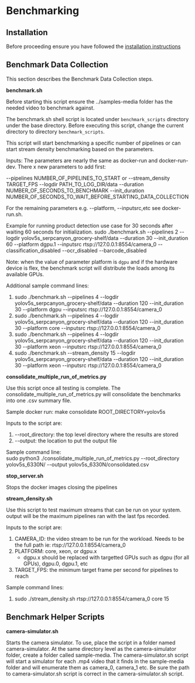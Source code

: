 # Benchmarking

## Installation
Before proceeding ensure you have followed the [installation instructions](./pipelinesetup.md)

## Benchmark Data Collection
This section describes the Benchmark Data Collection steps.

**benchmark.sh**

Before starting this script ensure the ../samples-media folder has the needed video to benchmark against. 

The benchmark.sh shell script is located under `benchmark_scripts` directory under the base directory.  Before executing this script,
change the current directory to directory `benchmark_scripts`.

This script will start benchmarking a specific number of pipelines or can start stream density benchmarking based on the parameters. 

Inputs: The parameters are nearly the same as docker-run and docker-run-dev. There x new parameters to add first:

--pipelines NUMBER_OF_PIPELINES_TO_START or  --stream_density TARGET_FPS
--logdir PATH_TO_LOG_DIR/data 
--duration NUMBER_OF_SECONDS_TO_BENCHMARK
--init_duration NUMBER_OF_SECONDS_TO_WAIT_BEFORE_STARTING_DATA_COLLECTION 

For the remaining parameters e.g. --platform, --inputsrc,etc see docker-run.sh.

Example for running product detection use case for 30 seconds after waiting 60 seconds for initialization.
sudo ./benchmark.sh --pipelines 2 --logdir yolov5s_serpcanyon_grocery-shelf/data --duration 30 --init_duration 60 --platform dgpu.1 --inputsrc rtsp://127.0.0.1:8554/camera_0 --classification_disabled --ocr_disabled --barcode_disabled

Note: when the value of parameter platform is `dgpu` and if the hardware device is flex, the benchmark script will distribute the loads among its available GPUs.

Additional sample command lines:  

1. sudo ./benchmark.sh --pipelines 4 --logdir yolov5s_serpcanyon_grocery-shelf/data --duration 120 --init_duration 30 --platform dgpu --inputsrc rtsp://127.0.0.1:8554/camera_0
2. sudo ./benchmark.sh --pipelines 4 --logdir yolov5s_serpcanyon_grocery-shelf/data --duration 120 --init_duration 30 --platform core --inputsrc rtsp://127.0.0.1:8554/camera_0
3. sudo ./benchmark.sh --pipelines 4 --logdir yolov5s_serpcanyon_grocery-shelf/data --duration 120 --init_duration 30 --platform xeon --inputsrc rtsp://127.0.0.1:8554/camera_0
4. sudo ./benchmark.sh --stream_density 15 --logdir yolov5s_serpcanyon_grocery-shelf/data --duration 120 --init_duration 30 --platform xeon --inputsrc rtsp://127.0.0.1:8554/camera_0

**consolidate_multiple_run_of_metrics.py**

Use this script once all testing is complete. The consolidate_multiple_run_of_metrics.py will  consolidate the benchmarks into one .csv summary file.  

Sample docker run:
make consolidate ROOT_DIRECTORY=yolov5s

Inputs to the script are:  

1. --root_directory: the top level directory where the results are stored  
2. --output: the location to put the output file  

Sample command line:  
sudo python3 ./consolidate_multiple_run_of_metrics.py --root_directory yolov5s_6330N/ --output yolov5s_6330N/consolidated.csv  

**stop_server.sh**

Stops the docker images closing the pipelines  

**stream_density.sh**

Use this script to test maximum streams that can be run on your system. output will be the maximum pipelines ran with the last fps recorded.

Inputs to the script are:

1. CAMERA_ID: the video stream to be run for the workload. Needs to be the full path ie: rtsp://127.0.0.1:8554/camera_0  
2. PLATFORM: core, xeon, or dgpu.x
    - dgpu.x should be replaced with targetted GPUs such as dgpu (for all GPUs), dgpu.0, dgpu.1, etc
3. TARGET_FPS: the minimum target frame per second for pipelines to reach

Sample command lines:  
1. sudo ./stream_density.sh rtsp://127.0.0.1:8554/camera_0 core 15

## Benchmark Helper Scripts

**camera-simulator.sh**

Starts the camera simulator. To use, place the script in a folder named camera-simulator. At the same directory level as the camera-simulator folder, create a folder called sample-media. The camera-simulator.sh script will start a simulator for each .mp4 video that it finds in the sample-media folder and will enumerate them as camera_0, camera_1 etc.  Be sure the path to camera-simulator.sh script is correct in the camera-simulator.sh script.  
